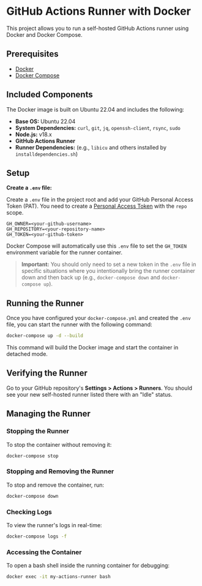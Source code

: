 # GitHub Actions Runner with Docker

This project allows you to run a self-hosted GitHub Actions runner using Docker and Docker Compose.

## Prerequisites

- [Docker](https://www.docker.com/get-started)
- [Docker Compose](https://docs.docker.com/compose/install/)

## Included Components

The Docker image is built on Ubuntu 22.04 and includes the following:

-   **Base OS:** Ubuntu 22.04
-   **System Dependencies:** `curl`, `git`, `jq`, `openssh-client`, `rsync`, `sudo`
-   **Node.js:** v18.x
-   **GitHub Actions Runner**
-   **Runner Dependencies:** (e.g., `libicu` and others installed by `installdependencies.sh`)

## Setup
**Create a `.env` file:**

Create a `.env` file in the project root and add your GitHub Personal Access Token (PAT). You need to create a [Personal Access Token](https://github.com/settings/tokens) with the `repo` scope.

```env
GH_OWNER=<your-github-username>
GH_REPOSITORY=<your-repository-name>
GH_TOKEN=<your-github-token>
```

Docker Compose will automatically use this `.env` file to set the `GH_TOKEN` environment variable for the runner container.

> **Important:** You should only need to set a new token in the `.env` file in specific situations where you intentionally bring the runner container down and then back up (e.g., `docker-compose down` and `docker-compose up`).

## Running the Runner

Once you have configured your `docker-compose.yml` and created the `.env` file, you can start the runner with the following command:

```bash
docker-compose up -d --build
```

This command will build the Docker image and start the container in detached mode.

## Verifying the Runner

Go to your GitHub repository's **Settings > Actions > Runners**. You should see your new self-hosted runner listed there with an "Idle" status.

## Managing the Runner

### Stopping the Runner
To stop the container without removing it:
```bash
docker-compose stop
```

### Stopping and Removing the Runner
To stop and remove the container, run:
```bash
docker-compose down
```

### Checking Logs
To view the runner's logs in real-time:
```bash
docker-compose logs -f
```

### Accessing the Container
To open a bash shell inside the running container for debugging:
```bash
docker exec -it my-actions-runner bash
```



